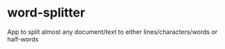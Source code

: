 # word-splitter
App to split almost any document/text to either lines/characters/words or half-words

